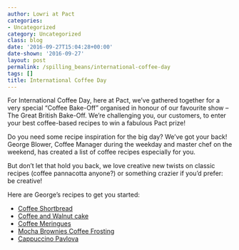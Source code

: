```yaml
---
author: Lowri at Pact
categories:
- Uncategorized
category: Uncategorized
class: blog
date: '2016-09-27T15:04:28+00:00'
date-shown: '2016-09-27'
layout: post
permalink: /spilling_beans/international-coffee-day
tags: []
title: International Coffee Day
---
```


For International Coffee Day, here at Pact, we’ve gathered together for a very
special “Coffee Bake-Off” organised in honour of our favourite show – The
Great British Bake-Off. We’re challenging you, our customers, to enter your
best coffee-based recipes to win a fabulous Pact prize!

Do you need some recipe inspiration for the big day? We’ve got your back!
George Blower, Coffee Manager during the weekday and master chef on the
weekend, has created a list of coffee recipes especially for you.

But don’t let that hold you back, we love creative new twists on classic
recipes (coffee pannacotta anyone?) or something crazier if you’d prefer: be
creative!

Here are George’s recipes to get you started:

  * [Coffee Shortbread](http://blog.pactcoffee.com/2016/09/27/coffee-shortbread/)
  * [Coffee and Walnut cake](http://blog.pactcoffee.com/2016/09/27/coffee-walnut-cake/)
  * [Coffee Meringues](http://blog.pactcoffee.com/2016/09/27/coffee-meringues/)
  * [Mocha Brownies Coffee Frosting](http://blog.pactcoffee.com/2016/09/27/mocha-brownies-with-coffee-frosting/)
  * [Cappuccino Pavlova](http://blog.pactcoffee.com/2016/09/27/cappuccino-pavlova/)